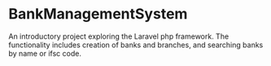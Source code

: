 # BankManagementSystem

An introductory project exploring the Laravel php framework.
The functionality includes creation of banks and branches, and searching banks by name or ifsc code.
